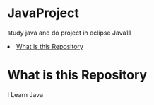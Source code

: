 # JavaProject
study java and do project
in eclipse Java11

<li><a href="#What is this Repository?">What is this Repository</a></li>


# What is this Repository
I Learn Java
